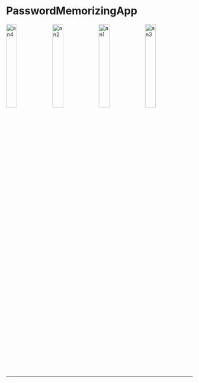 # PasswordMemorizingApp



<img width="24%" alt="an4" src="https://github.com/kudtarkarSahil-15/PasswordMemorizingApp/assets/91777504/ac10cf38-b4aa-4f43-8013-152251d01715">
<img width="24%" alt="an2" src="https://github.com/kudtarkarSahil-15/PasswordMemorizingApp/assets/91777504/6a592402-94a7-42a0-86ae-6196cbf6550e">
<img width="24%" alt="an1" src="https://github.com/kudtarkarSahil-15/PasswordMemorizingApp/assets/91777504/ef6cb21d-2914-475e-bf26-710cfdb91544">
<img width="24%" alt="an3" src="https://github.com/kudtarkarSahil-15/PasswordMemorizingApp/assets/91777504/cac1d9cd-114a-4592-925e-f8d838d0b497">

<hr>
